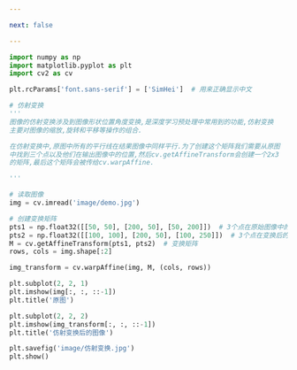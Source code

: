 ```yaml
---

next: false

---
```




<BlogInfo id="1007" title="14.图像的仿射变换" author="白日梦想猿" pv=0 read_times=0 pre_cost_time="0分42秒" category="图像处理" tag_list="['图像处理']" create_time="2021.08.11 10:39:18" update_time="2021.08.11 11:00:35" />

```python
import numpy as np
import matplotlib.pyplot as plt
import cv2 as cv

plt.rcParams['font.sans-serif'] = ['SimHei']  # 用来正确显示中文

# 仿射变换
'''
图像的仿射变换涉及到图像形状位置角度变换,是深度学习预处理中常用到的功能,仿射变换
主要对图像的缩放,旋转和平移等操作的组合.

在仿射变换中,原图中所有的平行线在结果图像中同样平行.为了创建这个矩阵我们需要从原图
中找到三个点以及他们在输出图像中的位置,然后cv.getAffineTransform会创建一个2x3
的矩阵,最后这个矩阵会被传给cv.warpAffine.

'''

# 读取图像
img = cv.imread('image/demo.jpg')

# 创建变换矩阵
pts1 = np.float32([[50, 50], [200, 50], [50, 200]])  # 3个点在原始图像中的位置
pts2 = np.float32([[100, 100], [200, 50], [100, 250]])  # 3个点在变换后的图像中的位置
M = cv.getAffineTransform(pts1, pts2)  # 变换矩阵
rows, cols = img.shape[:2]

img_transform = cv.warpAffine(img, M, (cols, rows))

plt.subplot(2, 2, 1)
plt.imshow(img[:, :, ::-1])
plt.title('原图')

plt.subplot(2, 2, 2)
plt.imshow(img_transform[:, :, ::-1])
plt.title('仿射变换后的图像')

plt.savefig('image/仿射变换.jpg')
plt.show()

```



<ActionBox />
